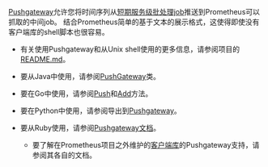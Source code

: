 [Pushgateway](https://github.com/prometheus/pushgateway)允许您将时间序列从[短期服务级批处理job](https://prometheus.io/docs/practices/pushing/)推送到Prometheus可以抓取的中间job。 结合Prometheus简单的基于文本的展示格式，这使得即使没有客户端库的shell脚本也很容易。

- 有关使用Pushgateway和从Unix shell使用的更多信息，请参阅项目的[README.md](https://github.com/prometheus/pushgateway/blob/master/README.md)。

- 要从Java中使用，请参阅[PushGateway](https://prometheus.github.io/client_java/io/prometheus/client/exporter/PushGateway.html)类。

- 要在Go中使用，请参阅[Push](https://godoc.org/github.com/prometheus/client_golang/prometheus/push#Pusher.Push)和[Add](https://godoc.org/github.com/prometheus/client_golang/prometheus/push#Pusher.Add)方法。

- 要在Python中使用，请参阅导出到[Pushgateway](https://github.com/prometheus/client_python#exporting-to-a-pushgateway)。

- 要从Ruby使用，请参阅[Pushgateway文档](https://github.com/prometheus/client_ruby#pushgateway)。
	- 要了解在Prometheus项目之外维护的[客户端库](https://prometheus.io/docs/instrumenting/clientlibs/)的Pushgateway支持，请参阅其各自的文档。

